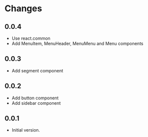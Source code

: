 # Changes

## 0.0.4

* Use react.common
* Add MenuItem, MenuHeader, MenuMenu and Menu components

## 0.0.3

* Add segment component

## 0.0.2

* Add button component
* Add sidebar component

## 0.0.1

* Initial version.
